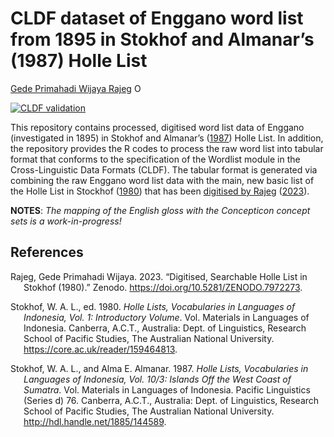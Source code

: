 CLDF dataset of Enggano word list from 1895 in Stokhof and Almanar’s
(1987) Holle List
================
[Gede Primahadi Wijaya
Rajeg](https://www.ling-phil.ox.ac.uk/people/gede-rajeg)
<a itemprop="sameAs" content="https://orcid.org/0000-0002-2047-8621" href="https://orcid.org/0000-0002-2047-8621" target="orcid.widget" rel="noopener noreferrer" style="vertical-align:top;"><img src="https://orcid.org/sites/default/files/images/orcid_16x16.png" style="width:1em;margin-right:.5em;" alt="ORCID iD icon"></a>

<!-- README.md is generated from README.Rmd. Please edit that file -->
<!-- badges: start -->

[![CLDF
validation](https://github.com/intercontinental-dictionary-series/ids/workflows/CLDF-validation/badge.svg)](https://github.com/engganolang/holle-list-enggano-1895/actions?query=workflow%3ACLDF-validation)

<!-- badges: end -->

This repository contains processed, digitised word list data of Enggano
(investigated in 1895) in Stokhof and Almanar’s
([1987](#ref-1885-144589)) Holle List. In addition, the repository
provides the R codes to process the raw word list into tabular format
that conforms to the specification of the Wordlist module in the
Cross-Linguistic Data Formats (CLDF). The tabular format is generated
via combining the raw Enggano word list data with the main, new basic
list of the Holle List in Stockhof ([1980](#ref-holleli1980)) that has
been [digitised by
Rajeg](https://engganolang.github.io/digitised-holle-list/)
([2023](#ref-rajeg2023)).

**NOTES**: *The mapping of the English gloss with the Concepticon
concept sets is a work-in-progress!*

## References

<div id="refs" class="references csl-bib-body hanging-indent">

<div id="ref-rajeg2023" class="csl-entry">

Rajeg, Gede Primahadi Wijaya. 2023. “Digitised, Searchable Holle List in
Stokhof (1980).” Zenodo. <https://doi.org/10.5281/ZENODO.7972273>.

</div>

<div id="ref-holleli1980" class="csl-entry">

Stokhof, W. A. L., ed. 1980. *Holle Lists, Vocabularies in Languages of
Indonesia, Vol. 1: Introductory Volume*. Vol. Materials in Languages of
Indonesia. Canberra, A.C.T., Australia: Dept. of Linguistics, Research
School of Pacific Studies, The Australian National University.
<https://core.ac.uk/reader/159464813>.

</div>

<div id="ref-1885-144589" class="csl-entry">

Stokhof, W. A. L., and Alma E. Almanar. 1987. *Holle Lists, Vocabularies
in Languages of Indonesia, Vol. 10/3: Islands Off the West Coast of
Sumatra*. Vol. Materials in Languages of Indonesia. Pacific Linguistics
(Series d) 76. Canberra, A.C.T., Australia: Dept. of Linguistics,
Research School of Pacific Studies, The Australian National University.
<http://hdl.handle.net/1885/144589>.

</div>

</div>
